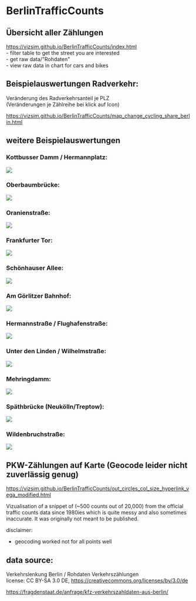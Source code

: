 # BerlinTrafficCounts

## Übersicht aller Zählungen 
https://vizsim.github.io/BerlinTrafficCounts/index.html  
	- filter table to get the street you are interested  
	- get raw data/"Rohdaten"  
	- view raw data in chart for cars and bikes  

## Beispielauswertungen Radverkehr:  
Veränderung des Radverkehrsanteil je PLZ  
(Veränderungen je Zählreihe bei klick auf Icon)

https://vizsim.github.io/BerlinTrafficCounts/map_change_cycling_share_berlin.html  

	
## weitere Beispielauswertungen

### Kottbusser Damm / Hermannplatz:  
![](https://vizsim.github.io/BerlinTrafficCounts/auswertungen/Auswertung_kottbusserDamm.PNG)  
### Oberbaumbrücke:  
![](https://vizsim.github.io/BerlinTrafficCounts/auswertungen/Auswertung_oberbaum.PNG)  
### Oranienstraße:  
![](https://vizsim.github.io/BerlinTrafficCounts/auswertungen/Auswertung_oranienstrasse.PNG)  
### Frankfurter Tor:  
![](https://vizsim.github.io/BerlinTrafficCounts/auswertungen/Auswertung_frankfurterTor.PNG)  
### Schönhauser Allee:  
![](https://vizsim.github.io/BerlinTrafficCounts/auswertungen/Auswertung_schoenhauser.PNG)  
### Am Görlitzer Bahnhof:    
![](https://vizsim.github.io/BerlinTrafficCounts/auswertungen/Auswertung_goerli.PNG)  
### Hermannstraße / Flughafenstraße:  
![](https://vizsim.github.io/BerlinTrafficCounts/auswertungen/Auswertung_hermannFlug.PNG)  
### Unter den Linden / Wilhelmstraße:  
![](https://vizsim.github.io/BerlinTrafficCounts/auswertungen/Auswertung_linden.PNG)  
### Mehringdamm:  
![](https://vizsim.github.io/BerlinTrafficCounts/auswertungen/Auswertung_mehring.PNG)  
### Späthbrücke (Neukölln/Treptow):  
![](https://vizsim.github.io/BerlinTrafficCounts/auswertungen/Auswertung_spaethbr.PNG)  
### Wildenbruchstraße:  
![](https://vizsim.github.io/BerlinTrafficCounts/auswertungen/Auswertung_wildenbruch.PNG)  



## PKW-Zählungen auf Karte (Geocode leider nicht zuverlässig genug)
https://vizsim.github.io/BerlinTrafficCounts/out_circles_col_size_hyperlink_vega_modified.html  

Vizualisation of a snippet of (~500 counts out of 20,000) from the official traffic counts data since 1980ies which is quite messy and also sometimes inaccurate. It was originally not meant to be published.

disclaimer:
- geocoding worked not for all points well




## data source:
Verkehrslenkung Berlin / Rohdaten Verkehrszählungen  
license: CC BY-SA 3.0 DE, https://creativecommons.org/licenses/by/3.0/de  

https://fragdenstaat.de/anfrage/kfz-verkehrszahldaten-aus-berlin/

